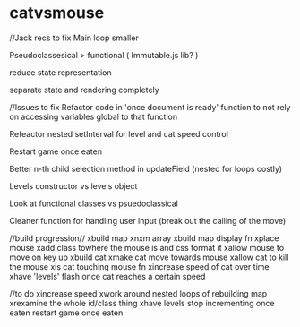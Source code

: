 # catvsmouse

//Jack recs to fix
Main loop smaller

Pseudoclassesical > functional ( Immutable.js lib? )

reduce state representation

separate state and rendering completely

//Issues to fix
Refactor code in 'once document is ready' function to not rely on accessing variables global to that function

Refeactor nested setInterval for level and cat speed control

Restart game once eaten

Better n-th child selection method in updateField (nested for loops costly)

Levels constructor vs levels object

Look at functional classes vs psuedoclassical

Cleaner function for handling user input (break out the calling of the move)


//build progression//
xbuild map
  xnxm array
xbuild map display fn
xplace mouse
  xadd class towhere the mouse is and css format it
xallow mouse to move on key up
xbuild cat
xmake cat move towards mouse
xallow cat to kill the mouse
  xis cat touching mouse fn
xincrease speed of cat over time
xhave 'levels' flash once cat reaches a certain speed

//to do
xincrease speed
  xwork around nested loops of rebuilding map
  xrexamine the whole id/class thing
xhave levels stop incrementing once eaten
restart game once eaten
